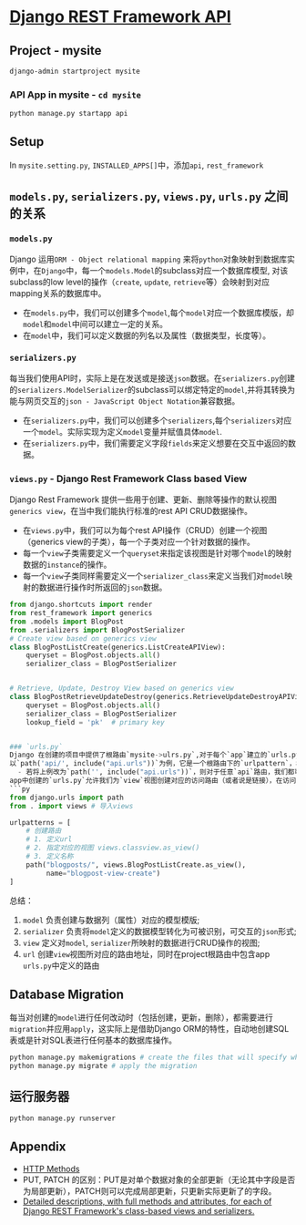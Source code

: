 # [Django REST Framework API](https://www.django-rest-framework.org/)
## Project - mysite
```bash
django-admin startproject mysite
```
### API App in mysite - `cd mysite`
```bash
python manage.py startapp api
```
## Setup
In `mysite.setting.py`, `INSTALLED_APPS[]`中，添加`api`, `rest_framework`

## `models.py`, `serializers.py`, `views.py`, `urls.py` 之间的关系

### `models.py`
Django 运用`ORM - Object relational mapping` 来将`python`对象映射到数据库实例中，在`Django`中，每一个`models.Model`的subclass对应一个数据库模型, 对该subclass的low level的操作（`create`, `update`, `retrieve`等）会映射到对应mapping关系的数据库中。
- 在`models.py`中，我们可以创建多个`model`,每个`model`对应一个数据库模版，却`model`和`model`中间可以建立一定的关系。
- 在`model`中，我们可以定义数据的列名以及属性（数据类型，长度等）。
### `serializers.py`
每当我们使用API时，实际上是在发送或是接送`json`数据。在`serializers.py`创建的`serializers.ModelSerializer`的subclass可以绑定特定的`model`,并将其转换为能与网页交互的`json - JavaScript Object Notation`兼容数据。
- 在`serializers.py`中，我们可以创建多个`serializers`,每个`serializers`对应一个`model`。实际实现为定义`model`变量并赋值具体`model`.
- 在`serializers.py`中，我们需要定义字段`fields`来定义想要在交互中返回的数据。
### `views.py` - Django Rest Framework Class based View
Django Rest Framework 提供一些用于创建、更新、删除等操作的默认视图`generics view`，在当中我们能执行标准的rest API CRUD数据操作。
- 在`views.py`中，我们可以为每个rest API操作（CRUD）创建一个视图（generics view的子类），每一个子类对应一个针对数据的操作。
- 每一个`view`子类需要定义一个`queryset`来指定该视图是针对哪个`model`的映射数据的`instance`的操作。
- 每一个`view`子类同样需要定义一个`serializer_class`来定义当我们对`model`映射的数据进行操作时所返回的`json`数据。
```py
from django.shortcuts import render
from rest_framework import generics
from .models import BlogPost
from .serializers import BlogPostSerializer
# Create view based on generics view
class BlogPostListCreate(generics.ListCreateAPIView):
    queryset = BlogPost.objects.all()
    serializer_class = BlogPostSerializer


# Retrieve, Update, Destroy View based on generics view  
class BlogPostRetrieveUpdateDestroy(generics.RetrieveUpdateDestroyAPIView):
    queryset = BlogPost.objects.all()
    serializer_class = BlogPostSerializer
    lookup_field = 'pk'  # primary key


### `urls.py`
Django 在创建的项目中提供了根路由`mysite->ulrs.py`,对于每个`app`建立的`urls.py`可以是根路由的延伸(forward).
以`path('api/', include("api.urls"))`为例，它是一个根路由下的`urlpattern`，根节点为`api/`，而斜杠后可以延伸`api.urls`中定义的路由`route`（或者说链接），这样对于任意`api`路由，我们都可以通过`server_url/api/route`来访问。
  - 若将上例改为`path('', include("api.urls"))`，则对于任意`api`路由，我们都可以通过`server_url/route`直接访问。
app中创建的`urls.py`允许我们为`view`视图创建对应的访问路由（或者说是链接），在访问对应的url时，我们会访问指定的视图，与API进行交互。
```py
from django.urls import path 
from . import views # 导入views

urlpatterns = [
    # 创建路由
    # 1. 定义url
    # 2. 指定对应的视图 views.classview.as_view()
    # 3. 定义名称
    path("blogposts/", views.BlogPostListCreate.as_view(),
         name="blogpost-view-create")
]
```
总结：
1. `model` 负责创建与数据列（属性）对应的模型模版;
2. `serializer` 负责将`model`定义的数据模型转化为可被识别，可交互的`json`形式;
3. `view` 定义对`model`, `serializer`所映射的数据进行CRUD操作的视图;
4. `url` 创建`view`视图所对应的路由地址，同时在project根路由中包含app `urls.py`中定义的路由

## Database Migration
每当对创建的`model`进行任何改动时（包括创建，更新，删除），都需要进行`migration`并应用`apply`，这实际上是借助Django ORM的特性，自动地创建SQL表或是针对SQL表进行任何基本的数据库操作。
```bash
python manage.py makemigrations # create the files that will specify what migrations need to be applied
python manage.py migrate # apply the migration
```

## 运行服务器
```bash
python manage.py runserver
```

## Appendix
- [HTTP Methods](https://www.restapitutorial.com/lessons/httpmethods.html)
- PUT, PATCH 的区别：PUT是对单个数据对象的全部更新（无论其中字段是否为局部更新），PATCH则可以完成局部更新，只更新实际更新了的字段。
- [Detailed descriptions, with full methods and attributes, for each of Django REST Framework's class-based views and serializers.](https://www.cdrf.co/)
